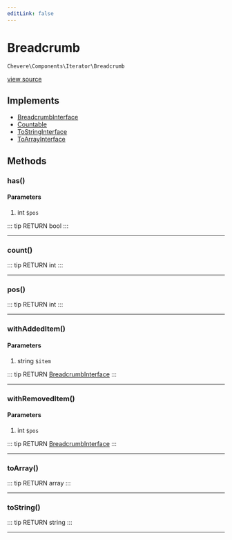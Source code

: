 ```yaml
---
editLink: false
---
```


# Breadcrumb

`Chevere\Components\Iterator\Breadcrumb`

[view source](https://github.com/chevere/chevere/blob/master/Iterator/Breadcrumb.php)

## Implements

- [BreadcrumbInterface](../../Interfaces/Iterator/BreadcrumbInterface.md)
- [Countable](https://www.php.net/manual/class.countable)
- [ToStringInterface](../../Interfaces/Common/ToStringInterface.md)
- [ToArrayInterface](../../Interfaces/Common/ToArrayInterface.md)

## Methods

### has()

#### Parameters

1. int `$pos`

::: tip RETURN
bool
:::

---

### count()

::: tip RETURN
int
:::

---

### pos()

::: tip RETURN
int
:::

---

### withAddedItem()

#### Parameters

1. string `$item`

::: tip RETURN
[BreadcrumbInterface](../../Interfaces/Iterator/BreadcrumbInterface.md)
:::

---

### withRemovedItem()

#### Parameters

1. int `$pos`

::: tip RETURN
[BreadcrumbInterface](../../Interfaces/Iterator/BreadcrumbInterface.md)
:::

---

### toArray()

::: tip RETURN
array
:::

---

### toString()

::: tip RETURN
string
:::

---
